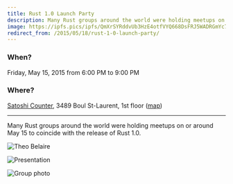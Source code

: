 ```yaml
---
title: Rust 1.0 Launch Party
description: Many Rust groups around the world were holding meetups on or around May 15 to coincide with the release of Rust 1.0.
image: https://ipfs.pics/ipfs/QmXrSYRddvUb3HzE4otfVYQ668DsFRJ5WADRGmYc7bVp1T
redirect_from: /2015/05/18/rust-1-0-launch-party/
---
```


### When?
Friday, May 15, 2015 from 6:00 PM to 9:00 PM

### Where?
[Satoshi Counter](http://satoshicounter.com/), 3489 Boul St-Laurent, 1st floor ([map](https://goo.gl/maps/TqA69DavVMD2))

---

Many Rust groups around the world were holding meetups on or around May 15 to coincide with the release of Rust 1.0.

![Theo Belaire](https://ipfs.pics/ipfs/QmbaKw1Eb5vCKF4paKGB5kpj26ztbLeEXL2h3pddnkgChP)

![Presentation](https://ipfs.pics/ipfs/QmPHJHieREpmYZUf8g3fbDPMetgAi5LiQQPXQJXmgoDiZ2)

![Group photo](https://ipfs.pics/ipfs/QmXrSYRddvUb3HzE4otfVYQ668DsFRJ5WADRGmYc7bVp1T)
